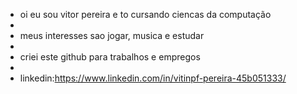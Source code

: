 - oi eu sou vitor pereira e to cursando ciencas da computação
- 
- meus interesses sao jogar, musica e estudar
- 
- criei este github para trabalhos e empregos
- 
- linkedin:https://www.linkedin.com/in/vitinpf-pereira-45b051333/
